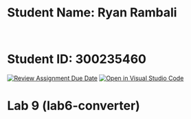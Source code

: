 <div id="toc">
  <ul style="list-style: none">
    <summary>
      <h1>Student Name: Ryan Rambali</h1>
      <br>
      <h1>Student ID: 300235460</h1>
    </summary>
  </ul>
</div>

[![Review Assignment Due Date](https://classroom.github.com/assets/deadline-readme-button-22041afd0340ce965d47ae6ef1cefeee28c7c493a6346c4f15d667ab976d596c.svg)](https://classroom.github.com/a/xDom7pvU)
[![Open in Visual Studio Code](https://classroom.github.com/assets/open-in-vscode-2e0aaae1b6195c2367325f4f02e2d04e9abb55f0b24a779b69b11b9e10269abc.svg)](https://classroom.github.com/online_ide?assignment_repo_id=17162090&assignment_repo_type=AssignmentRepo)
# Lab 9 (lab6-converter)
